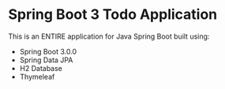 # Spring Boot 3 Todo Application

This is an ENTIRE application for Java Spring Boot built using:

- Spring Boot 3.0.0
- Spring Data JPA
- H2 Database
- Thymeleaf
